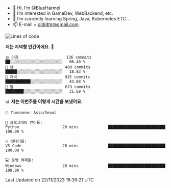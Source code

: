 - 👋 Hi, I’m @BlueHarmel
- 👀 I’m interested in GameDev, WebBackend, etc.
- 🌱 I’m currently learning Spring, Java, Kubernetes ETC...
- 📫 E-mail = dldjdtjr@gmail.com
  <!--START_SECTION:waka-->
![Lines of code](https://img.shields.io/badge/%EC%A0%80%EB%8A%94%20%EC%97%AC%ED%83%9C%EA%B9%8C%EC%A7%80%20-39.8%20million%20%EC%A4%84%EC%9D%98%20%EC%BD%94%EB%93%9C%EB%A5%BC%20%EC%9E%91%EC%84%B1%ED%96%88%EC%96%B4%EC%9A%94.-blue)

**저는 저녁형 인간이에요. 🦉** 

```text
🌞 아침                     136 commits         ██░░░░░░░░░░░░░░░░░░░░░░░   06.40 % 
🌆 낮　                     400 commits         █████░░░░░░░░░░░░░░░░░░░░   18.83 % 
🌃 저녁                     915 commits         ███████████░░░░░░░░░░░░░░   43.08 % 
🌙 밤　                     673 commits         ████████░░░░░░░░░░░░░░░░░   31.69 % 
```


📊 **저는 이번주를 이렇게 시간을 보냈어요.** 

```text
🕑︎ Timezone: Asia/Seoul

💬 프로그래밍 언어들: 
Python                   28 mins             █████████████████████████   100.00 % 

🔥 에디터들: 
VS Code                  28 mins             █████████████████████████   100.00 % 

💻 운영 체제들: 
Windows                  28 mins             █████████████████████████   100.00 % 
```


 Last Updated on 22/11/2023 18:39:21 UTC
<!--END_SECTION:waka-->
<!---
BlueHarmel/BlueHarmel is a ✨ special ✨ repository because its `README.md` (this file) appears on your GitHub profile.
You can click the Preview link to take a look at your changes.
--->

